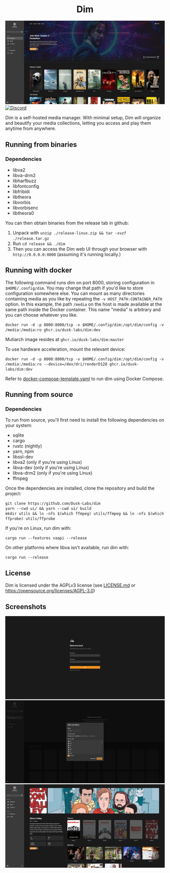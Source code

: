 <h1 align="center">Dim</h1>

![Dashboard](docs/design/dashboard.jpg)
[![Discord](https://img.shields.io/discord/834495310332035123)](https://discord.gg/dusk-labs)

Dim is a self-hosted media manager. With minimal setup, Dim will organize and beautify your media collections, letting you access and play them anytime from anywhere.

## Running from binaries

### Dependencies

* libva2
* libva-drm2
* libharfbuzz
* libfontconfig
* libfribidi
* libtheora
* libvorbis
* libvorbisenc
* libtheora0

You can then obtain binaries from the release tab in github:

1. Unpack with `unzip ./release-linux.zip && tar -xvzf ./release.tar.gz`
2. Run `cd release && ./dim`
3. Then you can access the Dim web UI through your browser with `http://0.0.0.0:8000` (assuming it's running locally.)

## Running with docker

The following command runs dim on port 8000, storing configuration in `$HOME/.config/dim`.
You may change that path if you'd like to store configuration somewhere else.
You can mount as many directories containing media as you like by repeating the `-v HOST_PATH:CONTAINER_PATH` option.
In this example, the path `/media` on the host is made available at the same path inside the Docker container.
This name "media" is arbitrary and you can choose whatever you like.

```
docker run -d -p 8000:8000/tcp -v $HOME/.config/dim:/opt/dim/config -v /media:/media:ro ghcr.io/dusk-labs/dim:dev
```
Mutiarch image resides at `ghcr.io/dusk-labs/dim:master`

To use hardware acceleration, mount the relevant device:

```
docker run -d -p 8000:8000/tcp -v $HOME/.config/dim:/opt/dim/config -v /media:/media:ro --device=/dev/dri/renderD128 ghcr.io/dusk-labs/dim:dev
```

Refer to [docker-compose-template.yaml](https://github.com/Dusk-Labs/dim/blob/master/docker-compose-template.yml) to run dim using Docker Compose.

## Running from source

### Dependencies

To run from source, you'll first need to install the following dependencies on your system:

* sqlite
* cargo
* rustc (nightly)
* yarn, npm
* libssl-dev
* libva2 (only if you're using Linux)
* libva-dev (only if you're using Linux)
* libva-drm2 (only if you're using Linux)
* ffmpeg

Once the dependencies are installed, clone the repository and build the project:

```
git clone https://github.com/Dusk-Labs/dim
yarn --cwd ui/ && yarn --cwd ui/ build
mkdir utils && ln -nfs $(which ffmpeg) utils/ffmpeg && ln -nfs $(which ffprobe) utils/ffprobe
```

If you're on Linux, run dim with:

```
cargo run --features vaapi --release
```

On other platforms where libva isn't available, run dim with:

```
cargo run --release
```

## License

Dim is licensed under the AGPLv3 license (see [LICENSE.md](LICENSE.md) or https://opensource.org/licenses/AGPL-3.0)

## Screenshots

![Login_Page](docs/design/login_page.png)
![Add_Library Modal](docs/design/add_library.png)
![Media_Page](docs/design/media_page.jpg)
